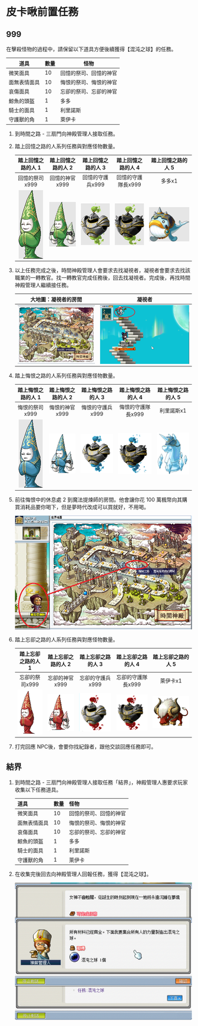 # 皮卡啾前置任務

## 999

在擊殺怪物的過程中，請保留以下道具方便後續獲得【混沌之球】的任務。

| 道具     | 數量 | 怪物          |
|--------|----|-------------|
| 微笑面具   | 10 | 回憶的祭司、回憶的神官 |
| 面無表情面具 | 10 | 悔恨的祭司、悔恨的神官 |
| 哀傷面具   | 10 | 忘卻的祭司、忘卻的神官 |
| 鯨魚的頭盔  | 1  | 多多          |
| 騎士的面具  | 1  | 利里諾斯        |
| 守護獸的角  | 1  | 萊伊卡         |

1. 到時間之路 - 三扇門向神殿管理人接取任務。

2. 踏上回憶之路的人系列任務與對應怪物數量。

    | 踏上回憶之路的人 1  | 踏上回憶之路的人 2  | 踏上回憶之路的人 3  | 踏上回憶之路的人 4  | 踏上回憶之路的人 5  |
    |:-----------------:|:-----------------:|:-----------------:|:-----------------:|:-----------------:|
    | 回憶的祭司x999     | 回憶的神官x999      | 回憶的守護兵x999   | 回憶的守護隊長x999  | 多多x1            |
    | ![1-1](1-1.png)   | ![1-2](1-2.png)   | ![1-3](1-3.png)   | ![1-4](1-4.png)   | ![1-5](1-5.png)   |

3. 以上任務完成之後，時間神殿管理人會要求去找凝視者，凝視者會要求去找該職業的一轉教官。找一轉教官完成任務後，回去找凝視者。完成後，再找時間神殿管理人繼續接任務。

    | 大地圖：凝視者的房間 | 凝視者             |
    |:-----------------:|:-----------------:|
    | ![1-6](1-6.png)   | ![1-7](1-7.png)   |

4. 踏上悔恨之路的人系列任務與對應怪物數量。

    | 踏上悔恨之路的人 1  | 踏上悔恨之路的人 2  | 踏上悔恨之路的人 3  | 踏上悔恨之路的人 4  | 踏上悔恨之路的人 5  |
    |:-----------------:|:-----------------:|:-----------------:|:-----------------:|:-----------------:|
    | 悔恨的祭司x999     | 悔恨的神官x999      | 悔恨的守護兵x999   | 悔恨的守護隊長x999  | 利里諾斯x1         |
    | ![2-1](2-1.png)   | ![2-2](2-2.png)   | ![2-3](2-3.png)   | ![2-4](2-4.png)   | ![2-5](2-5.png)   |

5. 前往悔恨中的休息處 2 到魔法提煉師的房間。他會讓你花 100 萬楓幣向其購買消耗品要你喝下，但是夢時代改成可以買就好，不用喝。

    ![2-6](2-6.png)

6. 踏上忘卻之路的人系列任務與對應怪物數量。

    | 踏上忘卻之路的人 1  | 踏上忘卻之路的人 2  | 踏上忘卻之路的人 3  | 踏上忘卻之路的人 4  | 踏上忘卻之路的人 5  |
    |:-----------------:|:-----------------:|:-----------------:|:-----------------:|:-----------------:|
    | 忘卻的祭司x999     | 忘卻的神官x999      | 忘卻的守護兵x999   | 忘卻的守護隊長x999  | 萊伊卡x1          |
    | ![3-1](3-1.png)   | ![3-2](3-2.png)   | ![3-3](3-3.png)   | ![3-4](3-4.png)   | ![3-5](3-5.png)   |

7. 打完回應 NPC後，會要你找紀錄者，跟他交談回應任務即可。

## 結界

1. 到時間之路 - 三扇門向神殿管理人接取任務「結界」，神殿管理人惠要求玩家收集以下任務道具。

    | 道具     | 數量 | 怪物          |
    |--------|----|-------------|
    | 微笑面具   | 10 | 回憶的祭司、回憶的神官 |
    | 面無表情面具 | 10 | 悔恨的祭司、悔恨的神官 |
    | 哀傷面具   | 10 | 忘卻的祭司、忘卻的神官 |
    | 鯨魚的頭盔  | 1  | 多多          |
    | 騎士的面具  | 1  | 利里諾斯        |
    | 守護獸的角  | 1  | 萊伊卡         |

2. 在收集完後回去向神殿管理人回報任務，獲得【混沌之球】。

    ![4](4.png)
